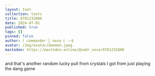 ```yaml
---
layout: toot
collection: toots
title: 0701232800
date: 2024-07-01
published: true
tags: []
pinned: false
author: ⸸ commander ░ nova ⸸ :~$
avatar: /img/avatar/daemon.jpeg
mastodon: https://mastodon.online/@cmdr_nova/0701232800
---
```


and that's another random lucky pull from crystals I got from just playing the dang game
